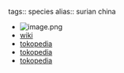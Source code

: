 tags:: species
alias:: surian china

- ![image.png](../assets/image_1715489157762_0.png)
- [wiki](https://en.wikipedia.org/wiki/Toona)
- [tokopedia](https://www.tokopedia.com/benih-kehutanan/benih-surian?extParam=whid%3D13804317%26src%3Dshop)
- [tokopedia](https://www.tokopedia.com/idasans06/idoal-bibit-tanaman-suren-surian-siap-tanam-1kg-muat-3bibit?extParam=ivf%3Dfalse%26src%3Dsearch&refined=true)
- [tokopedia](https://www.tokopedia.com/encepherbal/bibit-pohon-suren-atau-surian-siap-tanam?extParam=ivf%3Dfalse%26src%3Dsearch&refined=true)